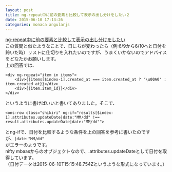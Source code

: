 ```yaml
---
layout: post
title: ng-repeat中に前の要素と比較して表示の出し分けをしたい２
date: 2015-06-10 17:13:26
categories: monaca angularjs
---
```

<p><a href="https://ja.stackoverflow.com/questions/9968/ng-repeat%E4%B8%AD%E3%81%AB%E5%89%8D%E3%81%AE%E8%A6%81%E7%B4%A0%E3%81%A8%E6%AF%94%E8%BC%83%E3%81%97%E3%81%A6%E8%A1%A8%E7%A4%BA%E3%81%AE%E5%87%BA%E3%81%97%E5%88%86%E3%81%91%E3%82%92%E3%81%97%E3%81%9F%E3%81%84">ng-repeat中に前の要素と比較して表示の出し分けをしたい</a><br>
この質問と似たようなことで、日にちが変わったら（例:6/9から6/10へと日付を跨いだ時）リストに仕切りを入れたいのですが、うまくいかないのでアドバイスをどなたかお願いします。<br>
上の回答では、</p>

<pre><code>&lt;div ng-repeat="item in items"&gt;
    &lt;div&gt;{{items[$index-1].created_at === item.created_at ? '\u00A0' : item.created_at}}&lt;/div&gt;
    &lt;div&gt;{{item.item_id}}&lt;/div&gt;
&lt;/div&gt;
</code></pre>

<p>というように書けばいいと書いてありました。そこで、</p>

<pre><code>&lt;ons-row class="shikiri" ng-if="results[$index-1].attributes.updateDate|date:"MM/dd" !== 
result.attributes.updateDate|date:"MM/dd""&gt;
</code></pre>

<p>とng-ifで、日付を比較するような条件を上の回答を参考に書いたのですが、<code>|date:"MM/dd"</code><br>
がエラーのようです。<br>
nifty mbaasからのオブジェクトなので、.attributes.updateDateとして日付を取得しています。<br>
（日付データは2015-06-10T15:15:48.754Zというような形式になっています。）</p>
